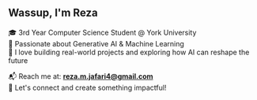 ## Wassup, I'm Reza

🎓 3rd Year Computer Science Student @ York University  
🧠 Passionate about Generative AI & Machine Learning  
🚀 I love building real-world projects and exploring how AI can reshape the future  

📬 Reach me at: **reza.m.jafari4@gmail.com**  
💼 Let's connect and create something impactful!
